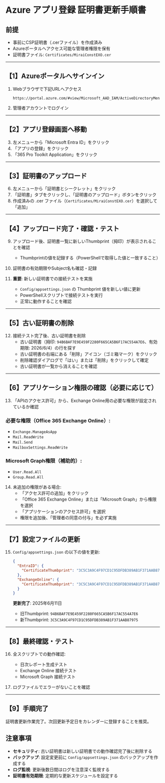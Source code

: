 # Azure アプリ登録 証明書更新手順書

## 前提
- 事前にCSP証明書（.cerファイル）を作成済み
- Azureポータルへアクセス可能な管理者権限を保有
- 証明書ファイル: `Certificates/MiraiConstEXO.cer`

---

## 【1】Azureポータルへサインイン

1. Webブラウザで下記URLへアクセス
   ```
   https://portal.azure.com/#view/Microsoft_AAD_IAM/ActiveDirectoryMenuBlade/~/Overview
   ```

2. 管理者アカウントでログイン

---

## 【2】アプリ登録画面へ移動

3. 左メニューから「Microsoft Entra ID」をクリック
4. 「アプリの登録」をクリック
5. 「365 Pro Toolkit Application」をクリック

---

## 【3】証明書のアップロード

6. 左メニューから「証明書とシークレット」をクリック
7. 「証明書」タブをクリックし、「証明書のアップロード」ボタンをクリック
8. 作成済みの .cer ファイル（`Certificates/MiraiConstEXO.cer`）を選択して「追加」

---

## 【4】アップロード完了・確認・テスト

9. アップロード後、証明書一覧に新しいThumbprint（拇印）が表示されることを確認
   - Thumbprintの値を記録する（PowerShellで取得した値と一致すること）

10. 証明書の有効期限やSubject名も確認・記録

11. **重要**: 新しい証明書での接続テストを実施
    - `Config/appsettings.json` の Thumbprint 値を新しい値に更新
    - PowerShellスクリプトで接続テストを実行
    - 正常に動作することを確認

---

## 【5】古い証明書の削除

12. 接続テスト完了後、古い証明書を削除
    - 古い証明書（拇印: `94B6BAF7E9E459F2280F665CA5B6F17AC554A7E6`、有効期限: 2026/6/4）の行を探す
    - 古い証明書の右端にある「削除」アイコン（ゴミ箱マーク）をクリック
    - 削除確認ダイアログで「はい」または「削除」をクリックして確定
    - 古い証明書が一覧から消えることを確認

---

## 【6】アプリケーション権限の確認（必要に応じて）

13. 「APIのアクセス許可」から、Exchange Online用の必要な権限が設定されているか確認

### 必要な権限（Office 365 Exchange Online）:
- `Exchange.ManageAsApp`
- `Mail.ReadWrite`
- `Mail.Send`
- `MailboxSettings.ReadWrite`

### Microsoft Graph権限（補助的）:
- `User.Read.All`
- `Group.Read.All`

14. 未追加の権限がある場合:
    - 「アクセス許可の追加」をクリック
    - 「Office 365 Exchange Online」または「Microsoft Graph」から権限を選択
    - 「アプリケーションのアクセス許可」を選択
    - 権限を追加後、「管理者の同意の付与」を必ず実施

---

## 【7】設定ファイルの更新

15. `Config/appsettings.json` の以下の値を更新:
    ```json
    {
      "EntraID": {
        "CertificateThumbprint": "3C5C3A9C4F97CD1C95DFDB389AB1F371AAB87975"
      },
      "ExchangeOnline": {
        "CertificateThumbprint": "3C5C3A9C4F97CD1C95DFDB389AB1F371AAB87975"
      }
    }
    ```
    
    **更新完了**: 2025年6月11日
    - 旧Thumbprint: `94B6BAF7E9E459F2280F665CA5B6F17AC554A7E6`
    - 新Thumbprint: `3C5C3A9C4F97CD1C95DFDB389AB1F371AAB87975`

---

## 【8】最終確認・テスト

16. 全スクリプトでの動作確認:
    - 日次レポート生成テスト
    - Exchange Online 接続テスト
    - Microsoft Graph 接続テスト

17. ログファイルでエラーがないことを確認

---

## 【9】手順完了

証明書更新作業完了。次回更新予定日をカレンダーに登録することを推奨。

## 注意事項

- **セキュリティ**: 古い証明書は新しい証明書での動作確認完了後に削除する
- **バックアップ**: 設定変更前に `Config/appsettings.json` のバックアップを作成する
- **ログ監視**: 更新後数日間はログを注意深く監視する
- **証明書有効期限**: 定期的な更新スケジュールを設定する